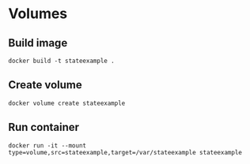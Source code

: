 # Volumes

## Build image

```docker build -t stateexample .```

## Create volume

```docker volume create stateexample```

## Run container

```docker run -it --mount type=volume,src=stateexample,target=/var/stateexample stateexample```
